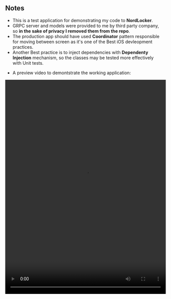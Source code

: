 ## Notes

- This is a test application for demonstrating my code to **NordLocker**.
- GRPC server and models were provided to me by third party company, so **in the sake of privacy I removed them from the repo**.
- The production app should have used **Coordinator** pattern responsible for moving between screen as it's one of the Best iOS devleopment practices.
- Another Best practice is to inject dependencies with **Dependenty Injection** mechanism, so the classes may be tested more effectively with Unit tests.

* A preview video to demontstrate the working application:

<video width="512" height="683" src="Credis Preview.mov"></video>

